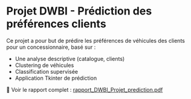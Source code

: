 # Projet DWBI - Prédiction des préférences clients

Ce projet a pour but de prédire les préférences de véhicules des clients pour un concessionnaire, basé sur :

- Une analyse descriptive (catalogue, clients)
- Clustering de véhicules
- Classification supervisée
- Application Tkinter de prédiction

📄 Voir le rapport complet : [rapport_DWBI_Projet_prediction.pdf](rapport_DWBI_Projet_prediction.pdf)
